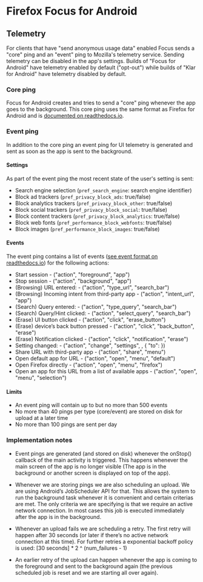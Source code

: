 # Firefox Focus for Android

## Telemetry

For clients that have "send anonymous usage data" enabled Focus sends a "core" ping and an "event" ping to Mozilla's telemetry service. Sending telemetry can be disabled in the app's settings. Builds of "Focus for Android" have telemetry enabled by default ("opt-out") while builds of "Klar for Android" have telemetry disabled by default.

### Core ping

Focus for Android creates and tries to send a "core" ping whenever the app goes to the background. This core ping uses the same format as Firefox for Android and is [documented on readthedocs.io](https://gecko.readthedocs.io/en/latest/toolkit/components/telemetry/telemetry/data/core-ping.html).

### Event ping

In addition to the core ping an event ping for UI telemetry is generated and sent as soon as the app is sent to the background.

#### Settings

As part of the event ping the most recent state of the user's setting is sent:

* Search engine selection (`pref_search_engine`: search engine identifier)
* Block ad trackers (`pref_privacy_block_ads`: true/false)
* Block analytics trackers (`pref_privacy_block_other`: true/false)
* Block social trackers (`pref_privacy_block_social`: true/false)
* Block content trackers (`pref_privacy_block_analytics`: true/false)
* Block web fonts (`pref_performance_block_webfonts`: true/false)
* Block images (`pref_performance_block_images`: true/false)

#### Events

The event ping contains a list of events ([see event format on readthedocs.io](http://gecko.readthedocs.io/en/latest/toolkit/components/telemetry/telemetry/collection/events.html)) for the following actions:

* Start session - ("action", "foreground", "app")
* Stop session - ("action", "background", "app")
* (Browsing) URL entered: - ("action", "type_url", "search_bar")
* (Browsing) Incoming intent from third-party app - ("action", "intent_url", "app")
* (Search) Query entered: - ("action", "type_query", "search_bar")
* (Search) Query/Hint clicked: - ("action", "select_query", "search_bar")
* (Erase) UI button clicked - ("action", "click", "erase_button")
* (Erase) device’s back button pressed - ("action", "click", "back_button", "erase")
* (Erase) Notification clicked - ("action", "click", "notification", "erase")
* Setting changed: - ("action", "change", "settings", <key>, { "to": <value> })
* Share URL with third-party app - ("action", "share", "menu")
* Open default app for URL - ("action", "open", "menu", "default")
* Open Firefox directly - ("action", "open", "menu", "firefox")
* Open an app for this URL from a list of available apps - ("action", "open", "menu", "selection")

#### Limits

* An event ping will contain up to but no more than 500 events
* No more than 40 pings per type (core/event) are stored on disk for upload at a later time
* No more than 100 pings are sent per day

### Implementation notes

* Event pings are generated (and stored on disk) whenever the onStop() callback of the main activity is triggered. This happens whenever the main screen of the app is no longer visible (The app is in the background or another screen is displayed on top of the app).

* Whenever we are storing pings we are also scheduling an upload. We are using Android’s JobScheduler API for that. This allows the system to run the background task whenever it is convenient and certain criterias are met. The only criteria we are specifying is that we require an active network connection. In most cases this job is executed immediately after the app is in the background.

* Whenever an upload fails we are scheduling a retry. The first retry will happen after 30 seconds (or later if there’s no active network connection at this time). For further retries a exponential backoff policy is used: [30 seconds] * 2 ^ (num_failures - 1)

* An earlier retry of the upload can happen whenever the app is coming to the foreground and sent to the background again (the previous scheduled job is reset and we are starting all over again).
